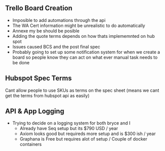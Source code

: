 ## Trello Board Creation
- Imposible to add automations through the api
- The WA Cert information might be unrealistic to do automatically
- Annexe my be should be posible
- Adding the quote terms depends on how thats implememnted on hub spot
- Issues caused BCS and the post final spec
- Probably going to set up some notification system for when we create a board so people know they can act on what ever manual task needs to be done

## Hubspot Spec Terms
Cant allow people to use SKUs as terms on the spec sheet (means we cant get the terms from hubspot api as easily)

## API & App Logging 
- Trying to decide on a logging system for both bryce and I
  - Already have Seq setup but its $790 USD / year
  - Axiom looks good but requireds more setup and is $300 ish / year
  - Graphana is Free but requires alot of setup / Couple of docker containers
